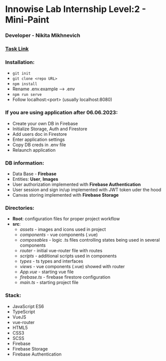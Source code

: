 # Innowise Lab Internship Level:2 - Mini-Paint
### Developer - **Nikita Mikhnevich**
### [Task Link](https://drive.google.com/file/d/19cb4whI_HUVPzuaPyaj5r6hGotIVnhho/view)
### Installation:

 - `git init`
 - `git clone <repo URL>`
 - `npm install`
 - Rename .env.example --> .env
 - `npm run serve`
 - Follow localhost:\<port\> (usually localhost:8080)


### If you are using application after 06.06.2023:

- Create your own DB in Firebase
- Initialize Storage, Auth and Firestore
- Add users doc in Firestore
- Enter application settings
- Copy DB creds in .env file
- Relaunch application

### DB information:

 - Data Base - **Firebase**
 - Entities: **User**, **Images**
 - User authorization implemented with **Firebase Authentication**
 - User session and sign in/up implemented with JWT token uder the hood
 - Canvas storing implemented with **Firebase Storage**
### Directories:
 - **Root**: configuration files for proper project workflow
 - **src**: 
	 * *assets* - images and icons used in project
	 * *components* - vue components (.vue)
	 * *composables* - logic .ts files controlling states being used in several components
	 * *router* - initial vue-router file with routes
	 * *scripts* - additional scripts used in components
	 * *types* - ts types and interfaces
	 * *views* - vue components (.vue) showed with router
	 * *App.vue* - starting vue file
	 * *firebase.ts* - firebase firestore configuration
	 * *main.ts* - starting project file
	
### Stack:
 - JavaScript ES6
 - TypeScript
 - VueJS
 - vue-router
 - HTML5
 - CSS3
 - SCSS
 - Firebase
 - Firebase Storage
 - Firebase Authentication
